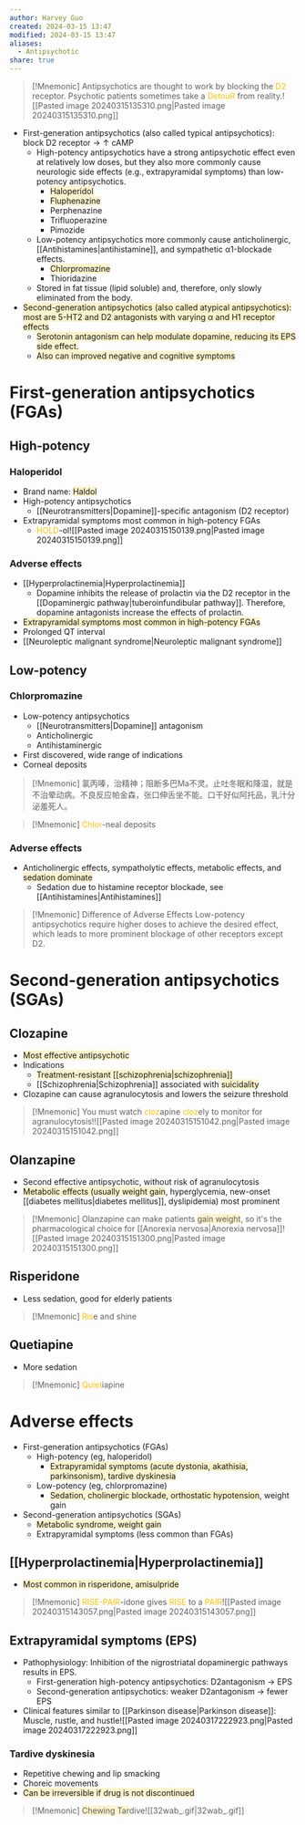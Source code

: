 ```yaml
---
author: Harvey Guo
created: 2024-03-15 13:47
modified: 2024-03-15 13:47
aliases:
  - Antipsychotic
share: true
---
```

>[!Mnemonic] 
>Antipsychotics are thought to work by blocking the <font color="#ffc000">D2</font> receptor.
>Psychotic patients sometimes take a <font color="#ffc000">DetouR</font> from reality.![[Pasted image 20240315135310.png|Pasted image 20240315135310.png]]


- First-generation antipsychotics (also called typical antipsychotics): block D2 receptor → ↑ cAMP
	- High-potency antipsychotics have a strong antipsychotic effect even at relatively low doses, but they also more commonly cause neurologic side effects (e.g., extrapyramidal symptoms) than low-potency antipsychotics.
		- <span style="background:rgba(240, 200, 0, 0.2)">Haloperidol</span>
		- <span style="background:rgba(240, 200, 0, 0.2)">Fluphenazine</span>
		- Perphenazine
		- Trifluoperazine
		- Pimozide
	- Low-potency antipsychotics more commonly cause anticholinergic, [[Antihistamines|antihistamine]], and sympathetic α1-blockade effects.
		- <span style="background:rgba(240, 200, 0, 0.2)">Chlorpromazine</span>
		- Thioridazine
	- Stored in fat tissue (lipid soluble) and, therefore, only slowly eliminated from the body.
- <span style="background:rgba(240, 200, 0, 0.2)">Second-generation antipsychotics (also called atypical antipsychotics): most are 5-HT2 and D2 antagonists with varying α and H1 receptor effects</span>
	- <span style="background:rgba(240, 200, 0, 0.2)">Serotonin antagonism can help modulate dopamine, reducing its EPS side effect.</span>
	- <span style="background:rgba(240, 200, 0, 0.2)">Also can improved negative and cognitive symptoms</span>
# First-generation antipsychotics (FGAs)
## High-potency
### Haloperidol
- Brand name: <span style="background:rgba(240, 200, 0, 0.2)">Haldol</span>
- High-potency antipsychotics
	- [[Neurotransmitters|Dopamine]]-specific antagonism (D2 receptor)
- Extrapyramidal symptoms most common in high-potency FGAs
	- <font color="#ffc000">HOLD</font>-ol![[Pasted image 20240315150139.png|Pasted image 20240315150139.png]]
### Adverse effects
- [[Hyperprolactinemia|Hyperprolactinemia]] 
	- Dopamine inhibits the release of prolactin via the D2 receptor in the [[Dopaminergic pathway|tuberoinfundibular pathway]]. Therefore, dopamine antagonists increase the effects of prolactin.
- <span style="background:rgba(240, 200, 0, 0.2)">Extrapyramidal symptoms most common in high-potency FGAs</span>
- Prolonged QT interval
- [[Neuroleptic malignant syndrome|Neuroleptic malignant syndrome]]
## Low-potency
### Chlorpromazine
- Low-potency antipsychotics
	- [[Neurotransmitters|Dopamine]] antagonism
	- Anticholinergic
	- Antihistaminergic
- First discovered, wide range of indications
- Corneal deposits
>[!Mnemonic] 
>氯丙嗪，治精神；阻断多巴Ma不灵。止吐冬眠和降温，就是不治晕动病。不良反应帕金森，张口伸舌坐不能。口干好似阿托品，乳汁分泌羞死人。

>[!Mnemonic] 
><font color="#ffc000">Chlor</font>-neal deposits
### Adverse effects
- Anticholinergic effects, sympatholytic effects, metabolic effects, and <span style="background:rgba(240, 200, 0, 0.2)">sedation dominate</span>
	- Sedation due to histamine receptor blockade, see [[Antihistamines|Antihistamines]]

>[!Mnemonic] Difference of Adverse Effects
>Low-potency antipsychotics require higher doses to achieve the desired effect, which leads to more prominent blockage of other receptors except D2.
# Second-generation antipsychotics (SGAs)
## Clozapine
- <span style="background:rgba(240, 200, 0, 0.2)">Most effective antipsychotic</span>
- Indications
	- <span style="background:rgba(240, 200, 0, 0.2)">Treatment-resistant [[schizophrenia|schizophrenia]]</span>
	- [[Schizophrenia|Schizophrenia]] associated with <span style="background:rgba(240, 200, 0, 0.2)">suicidality</span>
- Clozapine can cause agranulocytosis and lowers the seizure threshold
>[!Mnemonic] 
>You must watch <font color="#ffc000">cloz</font>apine <font color="#ffc000">cloz</font>ely to monitor for agranulocytosis!![[Pasted image 20240315151042.png|Pasted image 20240315151042.png]]
## Olanzapine
- Second effective antipsychotic, without risk of agranulocytosis
- <span style="background:rgba(240, 200, 0, 0.2)">Metabolic effects (usually weight gain</span>, hyperglycemia, new-onset [[diabetes mellitus|diabetes mellitus]], dyslipidemia) most prominent
>[!Mnemonic] 
>Olanzapine can make patients <span style="background:rgba(240, 200, 0, 0.2)">gain weight</span>, so it's the pharmacological choice for [[Anorexia nervosa|Anorexia nervosa]]![[Pasted image 20240315151300.png|Pasted image 20240315151300.png]]
## Risperidone
- Less sedation, good for elderly patients
>[!Mnemonic] 
><font color="#ffc000">Ris</font>e and shine
## Quetiapine
- More sedation
>[!Mnemonic] 
><font color="#ffc000">Quiet</font>iapine
# Adverse effects
- First-generation antipsychotics (FGAs)
	- High-potency (eg, haloperidol)
		- <span style="background:rgba(240, 200, 0, 0.2)">Extrapyramidal symptoms (acute dystonia, akathisia, parkinsonism), tardive dyskinesia</span>
	- Low-potency (eg, chlorpromazine)
		- <span style="background:rgba(240, 200, 0, 0.2)">Sedation, cholinergic blockade, orthostatic hypotension</span>, weight gain
- Second-generation antipsychotics (SGAs)
	- <span style="background:rgba(240, 200, 0, 0.2)">Metabolic syndrome, weight gain</span>
	- Extrapyramidal symptoms (less common than FGAs)
## [[Hyperprolactinemia|Hyperprolactinemia]]
- <span style="background:rgba(240, 200, 0, 0.2)">Most common in risperidone, amisulpride</span>
>[!Mnemonic] 
><font color="#ffc000">RISE-PAIR</font>-idone gives <font color="#ffc000">RISE</font> to a <font color="#ffc000">PAIR</font>![[Pasted image 20240315143057.png|Pasted image 20240315143057.png]]
## Extrapyramidal symptoms (EPS)
- Pathophysiology: Inhibition of the nigrostriatal dopaminergic pathways results in EPS.
	- First-generation high-potency antipsychotics: D2antagonism → EPS
	- Second-generation antipsychotics: weaker D2antagonism → fewer EPS
- Clinical features similar to [[Parkinson disease|Parkinson disease]]: Muscle, rustle, and hustle![[Pasted image 20240317222923.png|Pasted image 20240317222923.png]]
### Tardive dyskinesia
- Repetitive chewing and lip smacking
- Choreic movements
- <span style="background:rgba(240, 200, 0, 0.2)">Can be irreversible if drug is not discontinued</span>
>[!Mnemonic] 
><span style="background:rgba(240, 200, 0, 0.2)">Chewing Tar</span>dive![[32wab_.gif|32wab_.gif]]